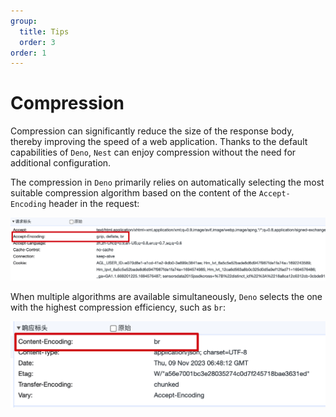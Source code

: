 ```yaml
---
group:
  title: Tips
  order: 3
order: 1
---
```


# Compression

Compression can significantly reduce the size of the response body, thereby improving the speed of a web application. Thanks to the default capabilities of `Deno`, `Nest` can enjoy compression without the need for additional configuration.

The compression in `Deno` primarily relies on automatically selecting the most suitable compression algorithm based on the content of the `Accept-Encoding` header in the request:

![gzip](./images/gzip.png)

When multiple algorithms are available simultaneously, `Deno` selects the one with the highest compression efficiency, such as `br`:

![br](./images/br.png)
